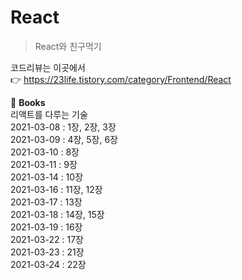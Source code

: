 # React
> React와 친구먹기<br>

코드리뷰는 이곳에서<br>
👉 https://23life.tistory.com/category/Frontend/React

📔 <b>Books</b><br>
리액트를 다루는 기술<br>
  2021-03-08 : 1장, 2장, 3장<br>
  2021-03-09 : 4장, 5장, 6장<br>
  2021-03-10 : 8장<br>
  2021-03-11 : 9장<br>
  2021-03-14 : 10장<br>
  2021-03-16 : 11장, 12장<br>
  2021-03-17 : 13장<br>
  2021-03-18 : 14장, 15장<br>
  2021-03-19 : 16장<br>
  2021-03-22 : 17장<br>
  2021-03-23 : 21장<br>
  2021-03-24 : 22장


